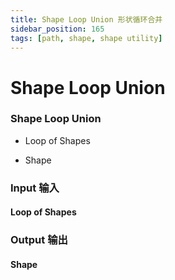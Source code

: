 ```yaml
---
title: Shape Loop Union 形状循环合并
sidebar_position: 165
tags: [path, shape, shape utility]
---
```


# Shape Loop Union

<div className="patch-container">
    <div className="patch processor">
        <h3>Shape Loop Union</h3>
        <ul className="inputs">
            <li>Loop of Shapes</li>
        </ul>
        <ul className="outputs">
            <li>Shape</li>
        </ul>
    </div>
</div>


<div className="port-descriptions">
<div className="inputs">

### Input 输入

#### Loop of Shapes



</div>
<div className="outputs">

### Output 输出

#### Shape

</div>
</div>